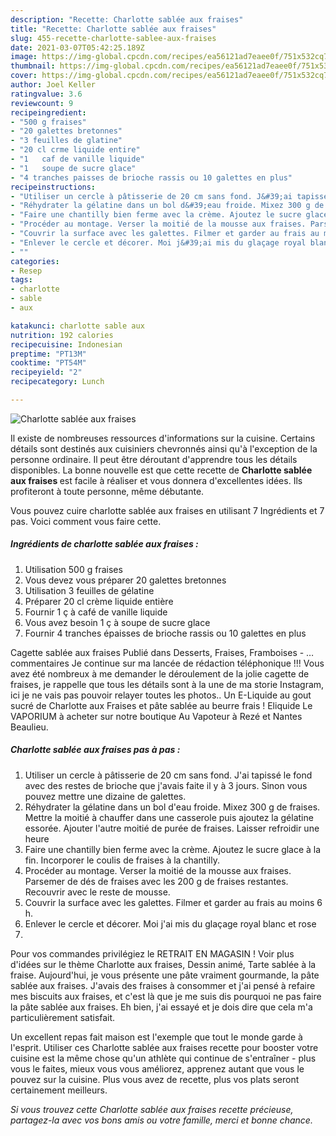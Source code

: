 ```yaml
---
description: "Recette: Charlotte sablée aux fraises"
title: "Recette: Charlotte sablée aux fraises"
slug: 455-recette-charlotte-sablee-aux-fraises
date: 2021-03-07T05:42:25.189Z
image: https://img-global.cpcdn.com/recipes/ea56121ad7eaee0f/751x532cq70/charlotte-sablee-aux-fraises-photo-principale-de-la-recette.jpg
thumbnail: https://img-global.cpcdn.com/recipes/ea56121ad7eaee0f/751x532cq70/charlotte-sablee-aux-fraises-photo-principale-de-la-recette.jpg
cover: https://img-global.cpcdn.com/recipes/ea56121ad7eaee0f/751x532cq70/charlotte-sablee-aux-fraises-photo-principale-de-la-recette.jpg
author: Joel Keller
ratingvalue: 3.6
reviewcount: 9
recipeingredient:
- "500 g fraises"
- "20 galettes bretonnes"
- "3 feuilles de glatine"
- "20 cl crme liquide entire"
- "1   caf de vanille liquide"
- "1   soupe de sucre glace"
- "4 tranches paisses de brioche rassis ou 10 galettes en plus"
recipeinstructions:
- "Utiliser un cercle à pâtisserie de 20 cm sans fond. J&#39;ai tapissé le fond avec des restes de brioche que j&#39;avais faite il y à 3 jours. Sinon vous pouvez mettre une dizaine de galettes."
- "Réhydrater la gélatine dans un bol d&#39;eau froide. Mixez 300 g de fraises. Mettre la moitié à chauffer dans une casserole puis ajoutez la gélatine essorée. Ajouter l&#39;autre moitié de purée de fraises. Laisser refroidir une heure"
- "Faire une chantilly bien ferme avec la crème. Ajoutez le sucre glace à la fin. Incorporer le coulis de fraises à la chantilly."
- "Procéder au montage. Verser la moitié de la mousse aux fraises. Parsemer de dés de fraises avec les 200 g de fraises restantes. Recouvrir avec le reste de mousse."
- "Couvrir la surface avec les galettes. Filmer et garder au frais au moins 6 h."
- "Enlever le cercle et décorer. Moi j&#39;ai mis du glaçage royal blanc et rose"
- ""
categories:
- Resep
tags:
- charlotte
- sable
- aux

katakunci: charlotte sable aux 
nutrition: 192 calories
recipecuisine: Indonesian
preptime: "PT13M"
cooktime: "PT54M"
recipeyield: "2"
recipecategory: Lunch

---
```



![Charlotte sablée aux fraises](https://img-global.cpcdn.com/recipes/ea56121ad7eaee0f/751x532cq70/charlotte-sablee-aux-fraises-photo-principale-de-la-recette.jpg)

Il existe de nombreuses ressources d'informations sur la cuisine. Certains détails sont destinés aux cuisiniers chevronnés ainsi qu'à l'exception de la personne ordinaire. Il peut être déroutant d'apprendre tous les détails disponibles. La bonne nouvelle est que cette recette de <strong> Charlotte sablée aux fraises </strong> est facile à réaliser et vous donnera d'excellentes idées. Ils profiteront à toute personne, même débutante.

<!--inarticleads1-->

Vous pouvez cuire charlotte sablée aux fraises en utilisant 7 Ingrédients et 7 pas. Voici comment vous faire cette.

##### Ingrédients de charlotte sablée aux fraises :

1. Utilisation 500 g fraises
1. Vous devez vous préparer 20 galettes bretonnes
1. Utilisation 3 feuilles de gélatine
1. Préparer 20 cl crème liquide entière
1. Fournir 1 ç à café de vanille liquide
1. Vous avez besoin 1 ç à soupe de sucre glace
1. Fournir 4 tranches épaisses de brioche rassis ou 10 galettes en plus


Cagette sablée aux fraises Publié dans Desserts, Fraises, Framboises - … commentaires Je continue sur ma lancée de rédaction téléphonique !!! Vous avez été nombreux à me demander le déroulement de la jolie cagette de fraises, je rappelle que tous les détails sont à la une de ma storie Instagram, ici je ne vais pas pouvoir relayer toutes les photos.. Un E-Liquide au gout sucré de Charlotte aux Fraises et pâte sablée au beurre frais ! Eliquide Le VAPORIUM à acheter sur notre boutique Au Vapoteur à Rezé et Nantes Beaulieu. 

<!--inarticleads2-->

##### Charlotte sablée aux fraises pas à pas :

1. Utiliser un cercle à pâtisserie de 20 cm sans fond. J&#39;ai tapissé le fond avec des restes de brioche que j&#39;avais faite il y à 3 jours. Sinon vous pouvez mettre une dizaine de galettes.
1. Réhydrater la gélatine dans un bol d&#39;eau froide. Mixez 300 g de fraises. Mettre la moitié à chauffer dans une casserole puis ajoutez la gélatine essorée. Ajouter l&#39;autre moitié de purée de fraises. Laisser refroidir une heure
1. Faire une chantilly bien ferme avec la crème. Ajoutez le sucre glace à la fin. Incorporer le coulis de fraises à la chantilly.
1. Procéder au montage. Verser la moitié de la mousse aux fraises. Parsemer de dés de fraises avec les 200 g de fraises restantes. Recouvrir avec le reste de mousse.
1. Couvrir la surface avec les galettes. Filmer et garder au frais au moins 6 h.
1. Enlever le cercle et décorer. Moi j&#39;ai mis du glaçage royal blanc et rose
1. 


Pour vos commandes privilégiez le RETRAIT EN MAGASIN ! Voir plus d&#39;idées sur le thème Charlotte aux fraises, Dessin animé, Tarte sablée à la fraise. Aujourd&#39;hui, je vous présente une pâte vraiment gourmande, la pâte sablée aux fraises. J&#39;avais des fraises à consommer et j&#39;ai pensé à refaire mes biscuits aux fraises, et c&#39;est là que je me suis dis pourquoi ne pas faire la pâte sablée aux fraises. Eh bien, j&#39;ai essayé et je dois dire que cela m&#39;a particulièrement satisfait. 

<!--inarticleads1-->

<p>
Un excellent repas fait maison est l'exemple que tout le monde garde à l'esprit. Utiliser ces Charlotte sablée aux fraises recette pour booster votre cuisine est la même chose qu'un athlète qui continue de s'entraîner - plus vous le faites, mieux vous vous améliorez, apprenez autant que vous le pouvez sur la cuisine. Plus vous avez de recette, plus vos plats seront certainement meilleurs.
</p>

<p>
<i>Si vous trouvez cette Charlotte sablée aux fraises recette précieuse, partagez-la avec vos bons amis ou votre famille, merci et bonne chance.</i>
</p>
